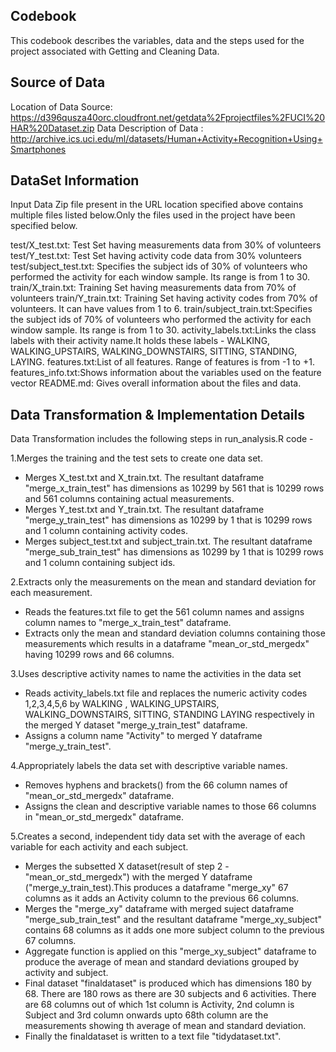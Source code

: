 ## Codebook

This codebook describes the variables, data and the steps used for the project associated with Getting and Cleaning Data.


## Source of Data

Location of Data Source: https://d396qusza40orc.cloudfront.net/getdata%2Fprojectfiles%2FUCI%20HAR%20Dataset.zip Data Description of Data    : http://archive.ics.uci.edu/ml/datasets/Human+Activity+Recognition+Using+Smartphones


## DataSet Information

Input Data Zip file present in the URL location specified above contains multiple files listed below.Only the files used in the project have been specified below.

test/X_test.txt:  Test Set having measurements data from 30% of volunteers
test/Y_test.txt:  Test Set having activity code data from 30% volunteers
test/subject_test.txt: Specifies the subject ids of 30% of volunteers who performed the activity for each window sample. Its range is from 1 to 30. 
train/X_train.txt: Training Set having measurements data from 70% of volunteers
train/Y_train.txt: Training Set having activity codes from 70% of volunteers. It can have values from 1 to 6.
train/subject_train.txt:Specifies the subject ids of 70% of volunteers who performed the activity for each window sample. Its range is from 1 to 30. 
activity_labels.txt:Links the class labels with their activity name.It holds these labels - WALKING, WALKING_UPSTAIRS, WALKING_DOWNSTAIRS, SITTING, STANDING, LAYING.
features.txt:List of all features. Range of features is from -1 to +1.
features_info.txt:Shows information about the variables used on the feature vector
README.md: Gives overall information about the files and data.


## Data Transformation & Implementation Details

Data Transformation includes the following steps in run_analysis.R code - 

1.Merges the training and the test sets to create one data set.

  - Merges X_test.txt and X_train.txt. The resultant dataframe "merge_x_train_test" has dimensions as 10299 by 561 that is 10299 rows and 561 columns containing actual 
    measurements.
  - Merges Y_test.txt and Y_train.txt. The resultant dataframe "merge_y_train_test" has dimensions as 10299 by 1 that is 10299 rows and 1 column containing activity 
    codes.
  - Merges subject_test.txt and subject_train.txt. The resultant dataframe "merge_sub_train_test" has dimensions as 10299 by 1 that is 10299 rows and 1 column 
    containing subject ids.


2.Extracts only the measurements on the mean and standard deviation for each measurement.
  - Reads the features.txt file to get the 561 column names and assigns column names to "merge_x_train_test" dataframe.
  - Extracts only the mean and standard deviation columns containing those measurements which results in a dataframe "mean_or_std_mergedx" having 10299 rows and 66 
    columns.

3.Uses descriptive activity names to name the activities in the data set
  - Reads activity_labels.txt file and replaces the numeric activity codes 1,2,3,4,5,6 by WALKING
, WALKING_UPSTAIRS, WALKING_DOWNSTAIRS, SITTING, STANDING
    LAYING
 respectively in the merged Y dataset "merge_y_train_test" dataframe.
  - Assigns a column name "Activity" to merged Y dataframe "merge_y_train_test".

4.Appropriately labels the data set with descriptive variable  names.
  - Removes hyphens and brackets() from the 66 column names of "mean_or_std_mergedx" dataframe.
  - Assigns the clean and descriptive variable names to those 66 columns in "mean_or_std_mergedx" dataframe.


5.Creates a second, independent tidy data set with the average of each variable for each activity and each subject.
  - Merges the subsetted X dataset(result of step 2 -"mean_or_std_mergedx") with the merged Y dataframe ("merge_y_train_test).This produces a dataframe "merge_xy" 67 
    columns as it adds an Activity column to the previous 66 columns.
  - Merges the "merge_xy" dataframe with merged suject dataframe "merge_sub_train_test" and the resultant dataframe "merge_xy_subject" contains 68 columns as it adds 
    one more subject column to the previous 67 columns.
  - Aggregate function is applied on this "merge_xy_subject" dataframe to produce the average of mean and standard deviations grouped by activity and subject.
  - Final dataset "finaldataset" is produced which has dimensions 180 by 68. There are 180 rows as there are 30 subjects and 6 activities. There are 68 columns out of 
    which 1st column is Activity, 2nd column is Subject and 3rd column onwards upto 68th column are the measurements showing th average of mean and standard
    deviation.
  - Finally the finaldataset is written to a text file "tidydataset.txt".





